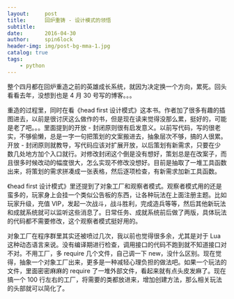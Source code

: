 ```yaml
---
layout:     post
title:      回炉重铸 - 设计模式的领悟
subtitle:   
date:       2016-04-30
author:     spin6lock
header-img: img/post-bg-mma-1.jpg
catalog: true
tags:
    - python
---
```

整个四月都在回炉重造之前的英雄成长系统，就因为决定换一个方向，累死。回头看看去年，没想到也是 4 月 30 号写的博客。。。

重造的过程里，同时在看《head first 设计模式》这本书。作者加了很多有趣的插图进去，以前是很讨厌这么做作的书，但是现在读来觉得没那么累，挺好的，可能是老了吧。。。里面提到的开放 - 封闭原则很有启发意义。以前写代码，写的很老实，不够偷懒，总是一字一句把策划的文案搬进去，抽象层次不够，搞的人很累。开放 - 封闭原则就教导，写代码应该对扩展开放，以后策划有新需求，只要在少数几处地方加个入口就行。对修改封闭这个倒是没有想好，策划总是在改案子，而且很多时候改动的幅度很大，怎么实现不修改没想好。目前是抽取了一堆工具函数出来，将策划的需求拼凑成一张表格，然后逐项检查，有新需求加新工具函数。

《head first 设计模式》里还提到了对象工厂和观察者模式。观察者模式用的还是蛮多的，玩家身上会挂一个类似公告板的东西，让各种玩法在上面注册主题。比如玩家升级，充值 VIP，发起一次战斗，战斗胜利，完成造兵等等，然后其他新玩法和成就系统就可以监听这些消息了。日常任务、成就系统前后做了两版，具体玩法的代码都不需要修改，这个观察者模式挺好用的。

对象工厂在程序群里其实还被喷过几次，我以前也觉得很多余，尤其是对于 Lua 这种动态语言来说。没有编译期进行检查，调用接口的代码不跑到就不知道接口对不对。不用工厂，多 require 几个文件，自己调一下 new，没什么区别。现在觉得，抽象一个对象工厂出来，更多是一种减轻心理负担的做法吧。如果一个玩法的文件，里面密密麻麻的 require 了一堆外部文件，看起来就有点头皮发麻了。现在搞一个 100 行左右的工厂，将需要的类都放进来，增加创建方法，那么相关玩法的头部就可以简化了。
